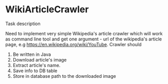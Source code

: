 # WikiArticleCrawler

Task description

Need to implement very simple Wikipedia's article crawler which will work as command line tool and get one argument - url of the wikipedia's article page, e.g https://en.wikipedia.org/wiki/YouTube. 
Crawler should 
1. Be written in Java
2. Download article's image
3. Extract article's name.
4. Save info to DB table
5. Store in database path to the downloaded image
